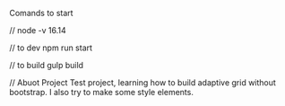 Comands to start

// node -v
16.14

// to dev
npm run start

// to build
gulp build


// Abuot Project
Test project, learning how to build adaptive grid without bootstrap. 
I also try to make some style elements.
